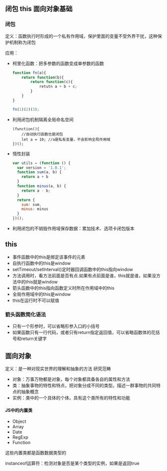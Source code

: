 ## 闭包 this 面向对象基础 ##

###  闭包 ###

定义：函数执行时形成的一个私有作用域，保护里面的变量不受外界干扰，这种保护机制称为闭包

应用：
- 柯里化函数：把多参数的函数变成单参数的函数

	```javascript
	function fn(a){
		return function(b){
			return function(c){
				retutn a + b + c;
			}
		}
	}

	fn(1)(2)(3);
	```
- 利用闭包机制隔离全局命名空间

	```javasccript
	(function(){
		//自动执行函数也是闭包
		let a = 10; //a是私有变量，不会影响全局作用域
	})();
	```
- 惰性封装

	```javascript
	var utils = (function () {
	  var version = '1.0.1';
	  function sum(a, b) {
	    return a + b
	  }
	  function minus(a, b) {
	    return a - b;
	  }
	  return {
	    sum: sum,
	    minus: minus
	  }
	})();
	```
- 利用闭包的不销毁作用域保存数据：累加技术、选项卡闭包版本

## this ##
- 事件函数中的this是绑定该事件的元素
- 自执行函数中的this是window
- setTimeout/setInterval()定时器回调函数中的this指向window
- 方法调用时，看方法前面是否有点.如果有点前面是谁，this就是谁，如果没方法中的this就是window
- 箭头函数中的this指向函数定义时所在作用域中的this
- 全局作用域中的this是window
- this在运行时不可以赋值

### 箭头函数简化语法 ###
- 只有一个形参时，可以省略形参入口的小括号
- 如果函数只有一行代码，或者只有return指定返回值，可以省略函数体的花括号和return关键字


## 面向对象 ##

定义：是一种对现实世界的理解和抽象的方法
研究范畴
- 对象：万事万物都是对象，每个对象都具备各自的属性和方法
- 类：抽象事物的特性和特点，把对象分成不同的类型。描述一群事物的共同特点的抽象概念
- 实例：类中的一个具体的个体。具有这个类所有的特性和功能

#### JS中的内置类 ####
- Object
- Array
- Date
- RegExp
- Function

这些内置类都是函数数据类型的

instanceof运算符：检测对象是否是某个类型的实例，如果是返回true